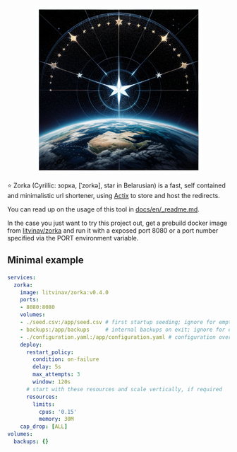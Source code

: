 <p align="center">
<img src="./docs/img/logo.png" alt="logo" width="380"/>
</p>

⭐ Zorka (Cyrillic: зорка, [ˈzorkə], star in Belarusian) is a fast, self contained and minimalistic url shortener, using [Actix](https://actix.rs/) to store and host the redirects.

You can read up on the usage of this tool in [docs/en/_readme.md](/docs/en/_readme.md).

In the case you just want to try this project out, get a prebuild docker image from [litvinav/zorka](https://hub.docker.com/r/litvinav/zorka) and run it with a exposed port 8080 or a port number specified via the PORT environment variable.

## Minimal example

```yaml
services:
  zorka:
    image: litvinav/zorka:v0.4.0
    ports:
    - 8080:8080
    volumes:
    - ./seed.csv:/app/seed.csv # first startup seeding; ignore for empty launch
    - backups:/app/backups     # internal backups on exit; ignore for emphemeral storage
    - ./configuration.yaml:/app/configuration.yaml # configuration override; ignore for default
    deploy:
      restart_policy:
        condition: on-failure
        delay: 5s
        max_attempts: 3
        window: 120s
      # start with these resources and scale vertically, if required
      resources:
        limits:
          cpus: '0.15'
          memory: 30M
    cap_drop: [ALL]
volumes:
  backups: {}
```